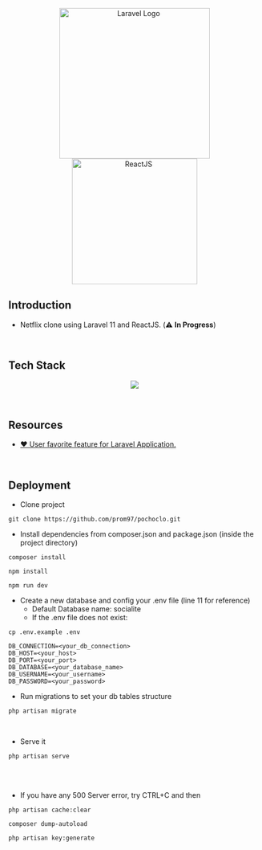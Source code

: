 <p align="center"><img src="https://raw.githubusercontent.com/laravel/art/master/logo-lockup/5%20SVG/2%20CMYK/1%20Full%20Color/laravel-logolockup-cmyk-red.svg" width="300" alt="Laravel Logo"><img src="https://www.vectorlogo.zone/logos/reactjs/reactjs-ar21.svg" width="250" alt="ReactJS"></p>

## Introduction
- Netflix clone using Laravel 11 and ReactJS. (⚠️ **In Progress**)

<br/>

## Tech Stack
<p align="center">
  <a href="https://skillicons.dev">
    <img src="https://skillicons.dev/icons?i=laravel,react,tailwind,mysql,vscode" />
  </a>
</p>

<br/>

## Resources
- <a href="https://github.com/overtrue/laravel-favorite">❤️ User favorite feature for Laravel Application. </a>

<br/>

## Deployment
- Clone project
```
git clone https://github.com/prom97/pochoclo.git
```
- Install dependencies from composer.json and package.json (inside the project directory)
```
composer install
```
```
npm install
```
```
npm run dev
```
- Create a new database and config your .env file (line 11 for reference)
  - Default Database name: socialite
  - If the .env file does not exist:
 
 ```
 cp .env.example .env
 ```
```
DB_CONNECTION=<your_db_connection>
DB_HOST=<your_host>
DB_PORT=<your_port>
DB_DATABASE=<your_database_name>
DB_USERNAME=<your_username>
DB_PASSWORD=<your_password>
```
- Run migrations to set your db tables structure
```
php artisan migrate
```
<br/>

- Serve it
```
php artisan serve
```

<br/>
<br/>

- If you have any 500 Server error, try CTRL+C and then
```
php artisan cache:clear
```
```
composer dump-autoload
```
```
php artisan key:generate
```
